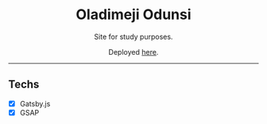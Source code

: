 <h1 align="center">
Oladimeji Odunsi
</h1>

<p align="center">Site for study purposes.</p>
<p align="center">Deployed <a href="https://rocketseat-twitter-clone.netlify.app/">here</a>.</p>

<hr>

## Techs

- [x] Gatsby.js
- [x] GSAP
